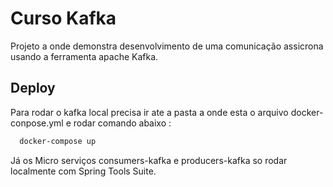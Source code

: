 
# Curso Kafka

Projeto a onde demonstra desenvolvimento de uma comunicação assicrona usando a ferramenta apache Kafka.





## Deploy

Para rodar o kafka local precisa ir ate a pasta a onde esta  o arquivo docker-conpose.yml e rodar comando abaixo :

```bash
  docker-compose up 
```

Já os Micro serviços consumers-kafka e producers-kafka so rodar localmente  com Spring Tools Suite.
